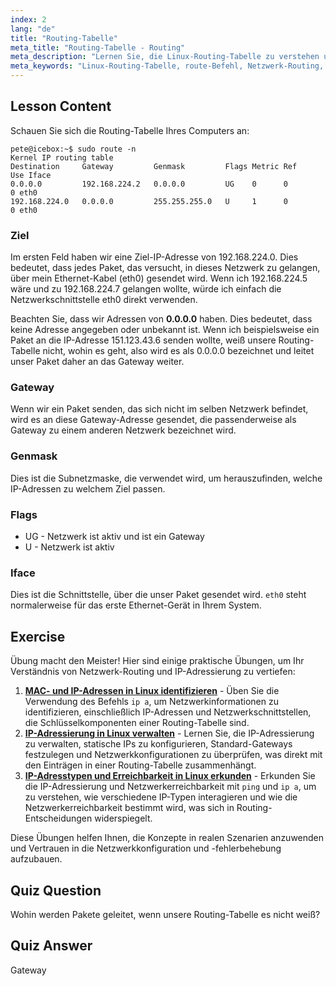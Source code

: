 ```yaml
---
index: 2
lang: "de"
title: "Routing-Tabelle"
meta_title: "Routing-Tabelle - Routing"
meta_description: "Lernen Sie, die Linux-Routing-Tabelle zu verstehen und wie Pakete mit dem Befehl route weitergeleitet werden. Entdecken Sie Ziele, Gateways und Schnittstellen für die Netzwerk-Grundlagen."
meta_keywords: "Linux-Routing-Tabelle, route-Befehl, Netzwerk-Routing, Linux-Netzwerk, Linux für Anfänger, Linux-Tutorial, Netzwerk-Anleitung"
---
```


## Lesson Content

Schauen Sie sich die Routing-Tabelle Ihres Computers an:

```plaintext
pete@icebox:~$ sudo route -n
Kernel IP routing table
Destination     Gateway         Genmask         Flags Metric Ref    Use Iface
0.0.0.0         192.168.224.2   0.0.0.0         UG    0      0        0 eth0
192.168.224.0   0.0.0.0         255.255.255.0   U     1      0        0 eth0
```

### Ziel

Im ersten Feld haben wir eine Ziel-IP-Adresse von 192.168.224.0. Dies bedeutet, dass jedes Paket, das versucht, in dieses Netzwerk zu gelangen, über mein Ethernet-Kabel (eth0) gesendet wird. Wenn ich 192.168.224.5 wäre und zu 192.168.224.7 gelangen wollte, würde ich einfach die Netzwerkschnittstelle eth0 direkt verwenden.

Beachten Sie, dass wir Adressen von **0.0.0.0** haben. Dies bedeutet, dass keine Adresse angegeben oder unbekannt ist. Wenn ich beispielsweise ein Paket an die IP-Adresse 151.123.43.6 senden wollte, weiß unsere Routing-Tabelle nicht, wohin es geht, also wird es als 0.0.0.0 bezeichnet und leitet unser Paket daher an das Gateway weiter.

### Gateway

Wenn wir ein Paket senden, das sich nicht im selben Netzwerk befindet, wird es an diese Gateway-Adresse gesendet, die passenderweise als Gateway zu einem anderen Netzwerk bezeichnet wird.

### Genmask

Dies ist die Subnetzmaske, die verwendet wird, um herauszufinden, welche IP-Adressen zu welchem Ziel passen.

### Flags

- UG - Netzwerk ist aktiv und ist ein Gateway
- U - Netzwerk ist aktiv

### Iface

Dies ist die Schnittstelle, über die unser Paket gesendet wird. `eth0` steht normalerweise für das erste Ethernet-Gerät in Ihrem System.

## Exercise

Übung macht den Meister! Hier sind einige praktische Übungen, um Ihr Verständnis von Netzwerk-Routing und IP-Adressierung zu vertiefen:

1. **[MAC- und IP-Adressen in Linux identifizieren](https://labex.io/de/labs/comptia-identify-mac-and-ip-addresses-in-linux-592731)** - Üben Sie die Verwendung des Befehls `ip a`, um Netzwerkinformationen zu identifizieren, einschließlich IP-Adressen und Netzwerkschnittstellen, die Schlüsselkomponenten einer Routing-Tabelle sind.
2. **[IP-Adressierung in Linux verwalten](https://labex.io/de/labs/comptia-manage-ip-addressing-in-linux-592736)** - Lernen Sie, die IP-Adressierung zu verwalten, statische IPs zu konfigurieren, Standard-Gateways festzulegen und Netzwerkkonfigurationen zu überprüfen, was direkt mit den Einträgen in einer Routing-Tabelle zusammenhängt.
3. **[IP-Adresstypen und Erreichbarkeit in Linux erkunden](https://labex.io/de/labs/comptia-explore-ip-address-types-and-reachability-in-linux-592780)** - Erkunden Sie die IP-Adressierung und Netzwerkerreichbarkeit mit `ping` und `ip a`, um zu verstehen, wie verschiedene IP-Typen interagieren und wie die Netzwerkerreichbarkeit bestimmt wird, was sich in Routing-Entscheidungen widerspiegelt.

Diese Übungen helfen Ihnen, die Konzepte in realen Szenarien anzuwenden und Vertrauen in die Netzwerkkonfiguration und -fehlerbehebung aufzubauen.

## Quiz Question

Wohin werden Pakete geleitet, wenn unsere Routing-Tabelle es nicht weiß?

## Quiz Answer

Gateway
